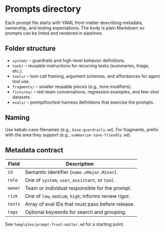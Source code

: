# Prompts directory

Each prompt file starts with YAML front matter describing metadata, ownership, and testing expectations. The body is plain Markdown so prompts can be linted and rendered in pipelines.

## Folder structure

- `system/` – guardrails and high-level behavior definitions.
- `task/` – reusable instructions for recurring tasks (summaries, triage, etc.).
- `tools/` – tool-call framing, argument schemas, and affordances for agent tool use.
- `fragments/` – smaller reusable pieces (e.g., tone modifiers).
- `fixtures/` – red-team conversations, regression examples, and few-shot datasets.
- `evals/` – promptfoo/test harness definitions that exercise the prompts.

## Naming

Use kebab-case filenames (e.g., `base-guardrails.md`). For fragments, prefix with the area they support (e.g., `summarize-tone-friendly.md`).

## Metadata contract

| Field | Description |
| --- | --- |
| `id` | Semantic identifier (`name.vMajor.Minor`). |
| `role` | One of `system`, `user`, `assistant`, or `tool`. |
| `owner` | Team or individual responsible for the prompt. |
| `risk` | One of `low`, `medium`, `high`; informs review rigor. |
| `tests` | Array of eval IDs that must pass before release. |
| `tags` | Optional keywords for search and grouping. |

See `templates/prompt-front-matter.md` for a starting point.
